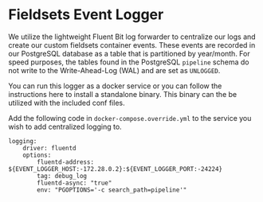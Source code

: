 # Fieldsets Event Logger

We utilize the lightweight Fluent Bit log forwarder to centralize our logs and create our custom fieldsets container events. These events are recorded in our PostgreSQL database as a table that is partitioned by year/month. For speed purposes, the tables found in the PostgreSQL `pipeline` schema do not write to the Write-Ahead-Log (WAL) and are set as `UNLOGGED`.

You can run this logger as a docker service or you can follow the instructions here to install a standalone binary. This binary can the be utilized with the included conf files.

Add the following code in `docker-compose.override.yml` to the service you wish to add centralized logging to.
```
logging:
    driver: fluentd
    options:
        fluentd-address: ${EVENT_LOGGER_HOST:-172.28.0.2}:${EVENT_LOGGER_PORT:-24224}
        tag: debug_log
        fluentd-async: "true"
        env: "PGOPTIONS='-c search_path=pipeline'"
```
